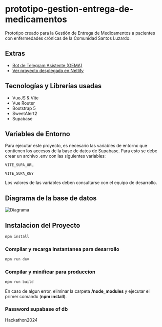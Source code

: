 # prototipo-gestion-entrega-de-medicamentos

Prototipo creado para la Gestión de Entrega de Medicamentos a pacientes con enfermedades crónicas de la Comunidad Santos Luzardo.

## Extras

- [Bot de Telegram Asistente (GEMA)](https://github.com/JoseXP7/bot-GEMA-prototipo-hackathon-cccb)
- [Ver proyecto desplegado en Netlify](https://sistema-gem-hackathon-cccb.netlify.app)

## Tecnologías y Librerías usadas

- VueJS & Vite
- Vue Router
- Bootstrap 5
- SweetAlert2
- Supabase

## Variables de Entorno

Para ejecutar este proyecto, es necesario las variables de entorno que contienen los accesos de la base de datos de Supabase. Para esto se debe crear un archivo .env con las siguientes variables:

`VITE_SUPA_URL`

`VITE_SUPA_KEY`

Los valores de las variables deben consultarse con el equipo de desarrollo.

## Diagrama de la base de datos

![Diagrama](https://i.imgur.com/mLZm8ZU.png)

## Instalacion del Proyecto

```sh
npm install
```

### Compilar y recarga instantanea para desarrollo

```sh
npm run dev
```

### Compilar y minificar para produccion

```sh
npm run build
```

En caso de algun error, eliminar la carpeta **/node_modules** y ejecutar el primer comando (**npm install**).

### Password supabase of db

Hackathon2024
